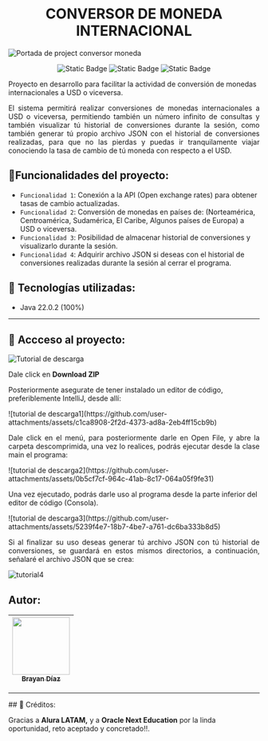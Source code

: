 <h1 align="center"> CONVERSOR DE MONEDA INTERNACIONAL </h1>

![Portada de project conversor moneda](https://github.com/user-attachments/assets/0e9558d2-0cac-4132-bcaa-911ac8699f50)
<p align="center">
<img alt="Static Badge" src="https://img.shields.io/badge/Release%20date-October%202024-green"> <img alt="Static Badge" src="https://img.shields.io/badge/Status-En%20constante%20desarrollo-green"> <img alt="Static Badge" src="https://img.shields.io/badge/version-1.0-blue">
</p>

<p>Proyecto en desarrollo para facilitar la actividad de conversión de monedas internacionales a USD o viceversa.</p>
<p align="justify">El sistema permitirá realizar conversiones de monedas internacionales a USD o viceversa, permitiendo también un número infinito de consultas y también visualizar tú historial de conversiones durante la sesión, como también generar tú propio archivo JSON con el historial de conversiones realizadas, para que no las pierdas y puedas ir tranquilamente viajar conociendo la tasa de cambio de tú moneda con respecto a el USD.</p>

## 🔨Funcionalidades del proyecto:
- `Funcionalidad 1`: Conexión a la API (Open exchange rates) para obtener tasas de cambio actualizadas.
- `Funcionalidad 2`: Conversión de monedas en países de: (Norteamérica, Centroamérica, Sudamérica, El Caribe, Algunos países de Europa) a USD o viceversa.
- `Funcionalidad 3`: Posibilidad de almacenar historial de conversiones y visualizarlo durante la sesión.
- `Funcionalidad 4`: Adquirir archivo JSON si deseas con el historial de conversiones realizadas durante la sesión al cerrar el programa.

## 🧠 Tecnologías utilizadas: 
- Java 22.0.2 (100%)
<hr>

## 📂 Accceso al proyecto: 
![Tutorial de descarga](https://github.com/user-attachments/assets/47880697-7c99-4129-9c79-e8e1d007c3e6)
<p>Dale click en <strong color="red">Download ZIP</strong></p>
<p>Posteriormente asegurate de tener instalado un editor de código, preferiblemente IntelliJ, desde allí: </p>
![tutorial de descarga1](https://github.com/user-attachments/assets/c1ca8908-2f2d-4373-ad8a-2eb4ff15cb9b)

<p align="justify">Dale click en el menú, para posteriormente darle en Open File, y abre la carpeta descomprimida, una vez lo realices, podrás ejecutar desde la clase main el programa:  </p>
![tutorial de descarga2](https://github.com/user-attachments/assets/0b5cf7cf-964c-41ab-8c17-064a05f9fe31)
<p>
Una vez ejecutado, podrás darle uso al programa desde la parte inferior del editor de código (Consola).</p>
![tutorial de descarga3](https://github.com/user-attachments/assets/5239f4e7-18b7-4be7-a761-dc6ba333b8d5)


<p align="justify">Si al finalizar su uso deseas generar tú archivo JSON con tú historial de conversiones, se guardará en estos mismos directorios, a continuación, señalaré el archivo JSON que se crea: </p>

![tutorial4](https://github.com/user-attachments/assets/6f919c47-74a3-4a2c-a964-e9bbd13ced76)


## Autor:

| [<img src="https://avatars.githubusercontent.com/u/166320575?s=400&u=d0ae42a77ad4a0d990a57bb194d54e427bd34df3&v=4" width=115><br><sub>Brayan Díaz</sub>](https://github.com/BrayanDiaz89) |
| :---: |

<hr>
## 🥇 Créditos:
<p align="jutify"> Gracias a <strong src="https://www.aluracursos.com/">Alura LATAM,</strong> y a <strong src="https://www.oracle.com/co/education/oracle-next-education/">Oracle Next Education</strong> por la linda oportunidad, reto aceptado y concretado!!.</p>


